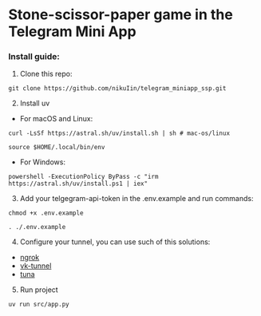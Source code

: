 # Stone-scissor-paper game in the Telegram Mini App

### Install guide:
1. Clone this repo:

```shell
git clone https://github.com/nikuIin/telegram_miniapp_ssp.git
```

2. Install uv

* For macOS and Linux:
```shell
curl -LsSf https://astral.sh/uv/install.sh | sh # mac-os/linux

```
```shell
source $HOME/.local/bin/env
```

* For Windows:

```shell
powershell -ExecutionPolicy ByPass -c "irm https://astral.sh/uv/install.ps1 | iex"
```

3. Add your telgegram-api-token in the .env.example and run commands:

```shell
chmod +x .env.example

. ./.env.example
```

4. Configure your tunnel, you can use such of this solutions:

* [ngrok](https://ngrok.com/ )
* [vk-tunnel](https://dev.vk.com/ru/libraries/tunnel)
* [tuna](https://tuna.am/)

5. Run project

```shell
uv run src/app.py 
```
